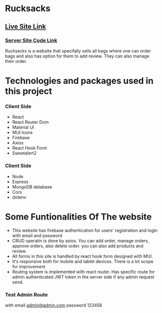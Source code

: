 # Rucksacks

## [Live Site Link](https://rucksacks-9fc07.web.app/)

### [Server Site Code Link](https://github.com/programming-hero-web-course-4/niche-website-client-side-asif-iqbal-munna)

Rucksacks is a website that specifally sells all bags where one can order bags and also has option for them to add review. They can also manage their order.

# Technologies and packages used in this project

### Client Side

- React
- React Router Dom
- Material UI
- MUI Icons
- Firebase
- Axios
- React Hook Form
- Sweetalert2

### Client Side

- Node
- Express
- MongoDB database
- Cors
- dotenv

# Some Funtionalities Of The website

- This website has firebase authentication for users' registration and login with email and password
- CRUD operatin is done by axios. You can add order, manage orders, approve orders, also delete order. you can also add products and review.
- All forms in this site is handled by react hook form designed with MUI.
- It's responsive both for mobile and tablet devices. There is a lot scope for improvement
- Routing system is implemented with react router. Has specific route for admin authenticated JWT token in the server side if any admin request send.

### Test Admin Route
with email admin@admin.com
password 123456
